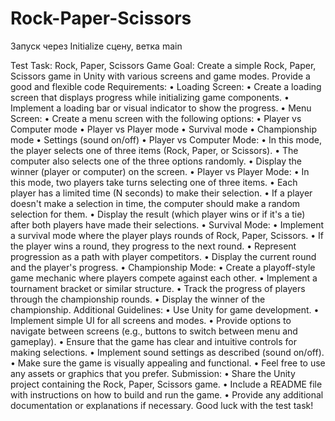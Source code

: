 # Rock-Paper-Scissors

Запуск через Initialize сцену, ветка main


Test Task: Rock, Paper, Scissors Game
Goal:
Create a simple Rock, Paper, Scissors game in Unity with various screens and game modes. Provide a good and flexible code
Requirements:
	•	Loading Screen: 
	•	Create a loading screen that displays progress while initializing game components.
	•	Implement a loading bar or visual indicator to show the progress.
	•	Menu Screen: 
	•	Create a menu screen with the following options: 
	•	Player vs Computer mode
	•	Player vs Player mode
	•	Survival mode
	•	Championship mode
	•	Settings (sound on/off)
	•	Player vs Computer Mode: 
	•	In this mode, the player selects one of three items (Rock, Paper, or Scissors).
	•	The computer also selects one of the three options randomly.
	•	Display the winner (player or computer) on the screen.
	•	Player vs Player Mode: 
	•	In this mode, two players take turns selecting one of three items.
	•	Each player has a limited time (N seconds) to make their selection.
	•	If a player doesn't make a selection in time, the computer should make a random selection for them.
	•	Display the result (which player wins or if it's a tie) after both players have made their selections.
	•	Survival Mode: 
	•	Implement a survival mode where the player plays rounds of Rock, Paper, Scissors.
	•	If the player wins a round, they progress to the next round.
	•	Represent progression as a path with player competitors.
	•	Display the current round and the player's progress.
	•	Championship Mode: 
	•	Create a playoff-style game mechanic where players compete against each other.
	•	Implement a tournament bracket or similar structure.
	•	Track the progress of players through the championship rounds.
	•	Display the winner of the championship.
Additional Guidelines:
	•	Use Unity for game development.
	•	Implement simple UI for all screens and modes.
	•	Provide options to navigate between screens (e.g., buttons to switch between menu and gameplay).
	•	Ensure that the game has clear and intuitive controls for making selections.
	•	Implement sound settings as described (sound on/off).
	•	Make sure the game is visually appealing and functional.
	•	Feel free to use any assets or graphics that you prefer.
Submission:
	•	Share the Unity project containing the Rock, Paper, Scissors game.
	•	Include a README file with instructions on how to build and run the game.
	•	Provide any additional documentation or explanations if necessary.
Good luck with the test task!

